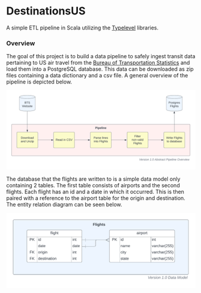 # DestinationsUS
A simple ETL pipeline in Scala utilizing the [Typelevel](https://typelevel.org) libraries.

### Overview

The goal of this project is to build a data pipeline to safely ingest transit data pertaining to US air travel from the [Bureau of Transportation Statistics](https://transtats.bts.gov) and load them into a PostgreSQL database. This data can be downloaded as zip files containing a data dictionary and a csv file. A general overview of the pipeline is depicted below.

![abstract dataflow diagram](resources/documentation/pipeline_overview_diagram.png)

The database that the flights are written to is a simple data model only containing 2 tables. The first table consists of airports and the second flights. Each flight has an id and a date in which it occurred. This is then paired with a reference to the airport table for the origin and destination. The entity relation diagram can be seen below.

![erd](resources/documentation/erd.png)
